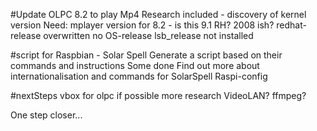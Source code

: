 #Update OLPC 8.2 to play Mp4
  Research included - discovery of kernel version
  Need: mplayer version for 8.2 - is this 9.1 RH? 2008 ish?
  redhat-release overwritten
  no OS-release
  lsb_release not installed

#script for Raspbian - Solar Spell
  Generate a script based on their commands and instructions
  Some done
  Find out more about internationalisation and commands for SolarSpell Raspi-config
  
#nextSteps
  vbox for olpc if possible
  more research
  VideoLAN? ffmpeg? 
  
One step closer...
